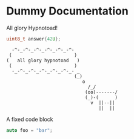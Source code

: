 # Dummy Documentation

All glory Hypnotoad!

<!-- [geoffrey] [testdata/content/dummy.hpp] [the answer] -->
```c++
uint8_t answer{42U};
```


<!-- [geoffrey] [testdata/content/goat.txt] [thinking] -->
```
  -^-_-^-_-^-_-^-_-^-_-^-
 (                       )
(   all glory hypnotoad   )
 (                       )
  -_-^-_-^-_-^-_-^-_-^-_- _
                         (_)
                            o
                              /_/
                             (oo)-------/
                             (_)-(      )
                               v  ||--||
                                  ||  ||
```


A fixed code block
```c++
auto foo = "bar";
```
